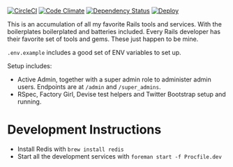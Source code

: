 [![CircleCI](https://circleci.com/gh/tansengming/rails-base/tree/develop.png)](https://circleci.com/gh/tansengming/rails-base/tree/develop)
[![Code Climate](https://codeclimate.com/github/tansengming/rails-base.png)](https://codeclimate.com/github/tansengming/rails-base)
[![Dependency Status](https://gemnasium.com/tansengming/rails-base.png)](https://gemnasium.com/tansengming/rails-base)
[![Deploy](https://www.herokucdn.com/deploy/button.png)](https://heroku.com/deploy?template=https://github.com/tansengming/rails-base/tree/develop)

This is an accumulation of all my favorite Rails tools and services. With the boilerplates boilerplated and batteries included. Every Rails developer has their favorite set of tools and gems. These just happen to be mine.

`.env.example` includes a good set of ENV variables to set up.

Setup includes:

- Active Admin, together with a super admin role to administer admin users. Endpoints are at  `/admin` and `/super_admins`.
- RSpec, Factory Girl, Devise test helpers and Twitter Bootstrap setup and running.

# Development Instructions
- Install Redis with `brew install redis`
- Start all the development services with `foreman start -f Procfile.dev`
